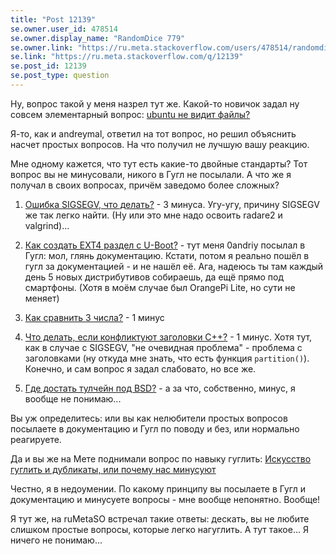 ```yaml
---
title: "Post 12139"
se.owner.user_id: 478514
se.owner.display_name: "RandomDice 779"
se.owner.link: "https://ru.meta.stackoverflow.com/users/478514/randomdice-779"
se.link: "https://ru.meta.stackoverflow.com/q/12139"
se.post_id: 12139
se.post_type: question
---
```

<p>Ну, вопрос такой у меня назрел тут же. Какой-то новичок задал ну совсем элементарный вопрос: <a href="https://ru.stackoverflow.com/questions/1452067/ubuntu-%d0%bd%d0%b5-%d0%b2%d0%b8%d0%b4%d0%b8%d1%82-%d1%84%d0%b0%d0%b9%d0%bb%d1%8b">ubuntu не видит файлы?</a></p>
<p>Я-то, как и andreymal, ответил на тот вопрос, но решил объяснить насчет простых вопросов. На что получил не лучшую вашу реакцию.</p>
<p>Мне одному кажется, что тут есть какие-то двойные стандарты? Тот вопрос вы не минусовали, никого в Гугл не посылали. А что же я получал в своих вопросах, причём заведомо более сложных?</p>
<ol>
<li><p><a href="https://ru.stackoverflow.com/questions/1449580/%d0%9e%d1%88%d0%b8%d0%b1%d0%ba%d0%b0-sigsegv-%d1%87%d1%82%d0%be-%d0%b4%d0%b5%d0%bb%d0%b0%d1%82%d1%8c">Ошибка SIGSEGV, что делать?</a> - 3 минуса. Угу-угу, причину SIGSEGV же так легко найти. (Ну или это мне надо освоить radare2 и valgrind)...</p>
</li>
<li><p><a href="https://ru.stackoverflow.com/questions/1431908/%d0%9a%d0%b0%d0%ba-%d1%81%d0%be%d0%b7%d0%b4%d0%b0%d1%82%d1%8c-ext4-%d1%80%d0%b0%d0%b7%d0%b4%d0%b5%d0%bb-%d1%81-u-boot">Как создать EXT4 раздел с U-Boot?</a> - тут меня 0andriy посылал в Гугл: мол, глянь документацию. Кстати, потом я реально пошёл в гугл за документацией - и не нашёл её. Ага, надеюсь ты там каждый день 5 новых дистрибутивов собираешь, да ещё прямо под смартфоны. (Хотя в моём случае был OrangePi Lite, но сути не меняет)</p>
</li>
<li><p><a href="https://ru.stackoverflow.com/questions/1420829/%d0%9a%d0%b0%d0%ba-%d1%81%d1%80%d0%b0%d0%b2%d0%bd%d0%b8%d1%82%d1%8c-3-%d1%87%d0%b8%d1%81%d0%bb%d0%b0">Как сравнить 3 числа?</a> - 1 минус</p>
</li>
<li><p><a href="https://ru.stackoverflow.com/questions/1419073/%d0%a7%d1%82%d0%be-%d0%b4%d0%b5%d0%bb%d0%b0%d1%82%d1%8c-%d0%b5%d1%81%d0%bb%d0%b8-%d0%ba%d0%be%d0%bd%d1%84%d0%bb%d0%b8%d0%ba%d1%82%d1%83%d1%8e%d1%82-%d0%b7%d0%b0%d0%b3%d0%be%d0%bb%d0%be%d0%b2%d0%ba%d0%b8-c">Что делать, если конфликтуют заголовки C++?</a> - 1 минус. Хотя тут, как в случае с SIGSEGV, &quot;не очевидная проблема&quot; - проблема с заголовками (ну откуда мне знать, что есть функция <code>partition()</code>). Конечно, и сам вопрос я задал слабовато, но все же.</p>
</li>
<li><p><a href="https://ru.stackoverflow.com/questions/1409855/%d0%93%d0%b4%d0%b5-%d0%b4%d0%be%d1%81%d1%82%d0%b0%d1%82%d1%8c-%d1%82%d1%83%d0%bb%d1%87%d0%b5%d0%b9%d0%bd-%d0%bf%d0%be%d0%b4-bsd">Где достать тулчейн под BSD?</a> - а за что, собственно, минус, я вообще не понимаю...</p>
</li>
</ol>
<p>Вы уж определитесь: или вы как нелюбители простых вопросов посылаете в документацию и Гугл по поводу и без, или нормально реагируете.</p>
<p>Да и вы же на Мете поднимали вопрос по навыку гуглить: <a href="https://ru.meta.stackoverflow.com/questions/7282/%d0%98%d1%81%d0%ba%d1%83%d1%81%d1%81%d1%82%d0%b2%d0%be-%d0%b3%d1%83%d0%b3%d0%bb%d0%b8%d1%82%d1%8c-%d0%b8-%d0%b4%d1%83%d0%b1%d0%bb%d0%b8%d0%ba%d0%b0%d1%82%d1%8b-%d0%b8%d0%bb%d0%b8-%d0%bf%d0%be%d1%87%d0%b5%d0%bc%d1%83-%d0%bd%d0%b0%d1%81-%d0%bc%d0%b8%d0%bd%d1%83%d1%81%d1%83%d1%8e%d1%82">Искусство гуглить и дубликаты, или почему нас минусуют</a></p>
<p>Честно, я в недоумении. По какому принципу вы посылаете в Гугл и документацию и минусуете вопросы - мне вообще непонятно. Вообще!</p>
<p>Я тут же, на ruMetaSO встречал такие ответы: дескать, вы не любите слишком простые вопросы, которые легко нагуглить. А тут такое... Я ничего не понимаю...</p>
